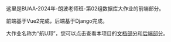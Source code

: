 这里是BUAA-2024年-朗波老师班-第02组数据库大作业的前端部分。

前端基于Vue2完成，后端基于Django完成。

大作业名称为“航U邦”，您可以点击查看本项目的[文档部分](https://github.com/zhangyitonggg/DB-docs)和[后端部分](https://github.com/fysszlr/Shared-Resource-Platform)。
